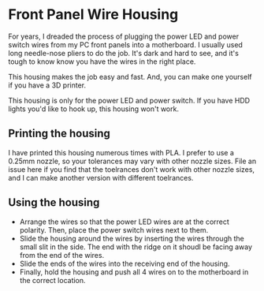 # Front Panel Wire Housing

For years, I dreaded the process of plugging the power LED and power switch wires from my PC front panels into a motherboard. I usually used long needle-nose pliers to do the job. It's dark and hard to see, and it's tough to know know you have the wires in the right place.

This housing makes the job easy and fast. And, you can make one yourself if you have a 3D printer.

This housing is only for the power LED and power switch. If you have HDD lights you'd like to hook up, this housing won't work.

## Printing the housing
I have printed this housing numerous times with PLA. I prefer to use a 0.25mm nozzle, so your tolerances may vary with other nozzle sizes. File an issue here if you find that the toelrances don't work with other nozzle sizes, and I can make another version with different toelrances.

## Using the housing
- Arrange the wires so that the power LED wires are at the correct polarity. Then, place the power switch wires next to them.
- Slide the housing around the wires by inserting the wires through the small slit in the side. The end with the ridge on it shoudl be facing away from the end of the wires.
- Slide the ends of the wires into the receiving end of the housing.
- Finally, hold the housing and push all 4 wires on to the motherboard in the correct location.

